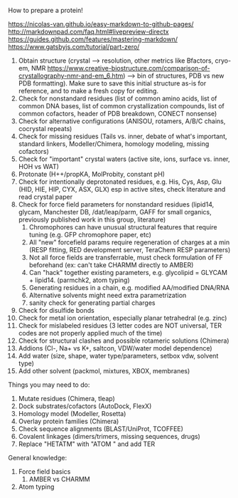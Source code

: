 How to prepare a protein!

https://nicolas-van.github.io/easy-markdown-to-github-pages/
http://markdownpad.com/faq.html#livepreview-directx
https://guides.github.com/features/mastering-markdown/
https://www.gatsbyjs.com/tutorial/part-zero/

1. Obtain structure (crystal --> resolution, other metrics like Bfactors, cryo-em, NMR https://www.creative-biostructure.com/comparison-of-crystallography-nmr-and-em_6.htm) --> bin of structures, PDB vs new PDB formatting). Make sure to save this initial structure as-is for reference, and to make a fresh copy for editing.
2. Check for nonstandard residues (list of common amino acids, list of common DNA bases, list of common crystallization compounds, list of common cofactors, header of PDB breakdown, CONECT nonsense)
3. Check for alternative configurations (ANISOU, rotamers, A/B/C chains, cocrystal repeats)
4. Check for missing residues (Tails vs. inner, debate of what's important, standard linkers, Modeller/Chimera, homology modeling, missing cofactors)
5. Check for "important" crystal waters (active site, ions, surface vs. inner, HOH vs WAT)
6. Protonate (H++/propKA, MolProbity, constant pH)
7. Check for intentionally deprotonated residues, e.g. His, Cys, Asp, Glu (HID, HIE, HIP, CYX, ASX, GLX) esp in active sites, check literature and read crystal paper
8. Check for force field parameters for nonstandard residues (lipid14, glycam, Manchester DB, /dat/leap/parm, GAFF for small organics, previously published work in this group, literature)
	1. Chromophores can have unusual structural features that require tuning (e.g. GFP chromophore paper, etc)
	2. All "new" forcefield params require regeneration of charges at a min (RESP fitting, RED development server, TeraChem RESP parameters)
	3. Not all force fields are transferrable, must check formulation of FF beforehand (ex: can't take CHARMM directly to AMBER)
	4. Can "hack" together existing parameters, e.g. glycolipid = GLYCAM + lipid14. (parmchk2, atom typing)
	5. Generating residues in a chain, e.g. modified AA/modified DNA/RNA 
	6. Alternative solvents might need extra parametrization
	7. sanity check for generating partial charges
8. Check for disulfide bonds
9. Check for metal ion orientation, especially planar tetrahedral (e.g. zinc)
10. Check for mislabeled residues (3 letter codes are NOT universal, TER codes are not properly applied much of the time)
11. Check for structural clashes and possible rotameric solutions (Chimera)
12. Addions (Cl-, Na+ vs K+, saltcon, VDW/water model dependence)
13. Add water (size, shape, water type/parameters, setbox vdw, solvent type)
14. Add other solvent (packmol, mixtures, XBOX, membranes)

Things you may need to do:
1. Mutate residues (Chimera, tleap)
2. Dock substrates/cofactors (AutoDock, FlexX)
3. Homology model (Modeller, Rosetta)
4. Overlay protein families (Chimera)
5. Check sequence alignments (BLAST/UniProt, TCOFFEE)
6. Covalent linkages (dimers/trimers, missing sequences, drugs)
7. Replace "HETATM" with "ATOM  " and add TER

General knowledge:

1. Force field basics
	1. AMBER vs CHARMM
2. Atom typing 
